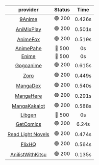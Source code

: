 | **provider** | **Status** | **Time** |
|:--------:|:------:|:----:|
|  [9Anime](https://9anime.to)  | 🟢 200 | 0.426s |
|  [AniMixPlay](https://animixplay.to)  | 🟢 200 | 0.501s |
|  [AnimeFox](https://animefox.tv)  | 🟢 200 | 0.519s |
| [AnimePahe](https://animepahe.com) | 🔴 500 | 0s |
| [Enime](https://enime.moe) | 🔴 500 | 0s |
|  [Gogoanime](https://gogoanime.gg)  | 🟢 200 | 0.615s |
|  [Zoro](https://zoro.to)  | 🟢 200 | 0.449s |
|  [MangaDex](https://mangadex.org)  | 🟢 200 | 0.540s |
|  [MangaHere](http://www.mangahere.cc)  | 🟢 200 | 0.291s |
|  [MangaKakalot](https://mangakakalot.com)  | 🟢 200 | 0.588s |
| [Libgen](http://libgen) | 🔴 500 | 0s |
|  [GetComics](https://getcomics.info/)  | 🟢 200 | 6.24s |
|  [Read Light Novels](https://readlightnovels.net)  | 🟢 200 | 0.474s |
|  [FlixHQ](https://flixhq.to)  | 🟢 200 | 0.564s |
|  [AnilistWithKitsu](https://anilist.co)  | 🟢 200 | 0.135s |
